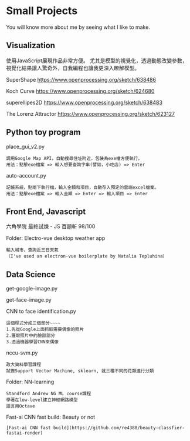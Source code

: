 # Small Projects

You will know more about me by seeing what I like to make.

## Visualization

使用JavaScript展現作品非常方便。
尤其是模型的視覺化，透過動態改變參數，視覺化結果讓人驚奇外，自我編程也讓我更深入瞭解模型。

SuperShape
<https://www.openprocessing.org/sketch/638486>

Koch Curve
<https://www.openprocessing.org/sketch/624680>

superellipes2D
<https://www.openprocessing.org/sketch/638483>

The Lorenz Attractor
<https://www.openprocessing.org/sketch/623127>

## Python toy program

place_gui_v2.py

    調用Google Map API，自動搜尋住址附近，包裝為exe檔方便執行。
    用法：點擊exe檔案 => 輸入想要查詢字串(譬如，小吃店) => Enter

auto-account.py

    記帳系統，點兩下執行檔，輸入金額和項目，自動存入預定的雲端excel檔案。
    用法：點擊exe檔案 => 輸入金額 => Enter => 輸入項目 => Enter

## Front End, Javascript

六角學院 最終試煉 - JS 百題斬 98/100

Folder: Electro-vue desktop weather app

    輸入城市，查詢近三日天氣
    （I've used an electron-vue boilerplate by Natalia Tepluhina）

## Data Science

get-google-image.py

get-face-image.py

CNN to face identification.py

    這個程式分成三個部分~~~~
    1.先從Google上面抓取需要偶像的照片
    2.獲取照片中的臉部部分
    3.透過機器學習CNN來偶像

nccu-svm.py

    政大資料學習課程
    試做Support Vector Machine, sklearn, 就三種不同的花類進行分類

Folder: NN-learning

    Standford Andrew NG ML course課程
    學著在low-level建立神經網路模型
    語言用Octave

Fast-ai CNN fast build: Beauty or not
    
    [Fast-ai CNN fast build](https://github.com/re4388/beauty-classfier-fastai-render)
